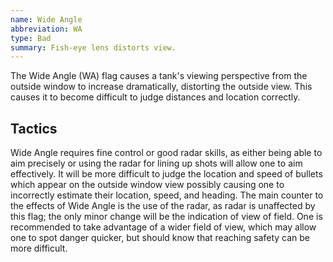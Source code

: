 ```yaml
---
name: Wide Angle
abbreviation: WA
type: Bad
summary: Fish-eye lens distorts view.
---
```


The Wide Angle (WA) flag causes a tank's viewing perspective from the outside window to increase dramatically, distorting the outside view. This causes it to become difficult to judge distances and location correctly.

## Tactics

Wide Angle requires fine control or good radar skills, as either being able to aim precisely or using the radar for lining up shots will allow one to aim effectively. It will be more difficult to judge the location and speed of bullets which appear on the outside window view possibly causing one to incorrectly estimate their location, speed, and heading. The main counter to the effects of Wide Angle is the use of the radar, as radar is unaffected by this flag; the only minor change will be the indication of view of field. One is recommended to take advantage of a wider field of view, which may allow one to spot danger quicker, but should know that reaching safety can be more difficult.
